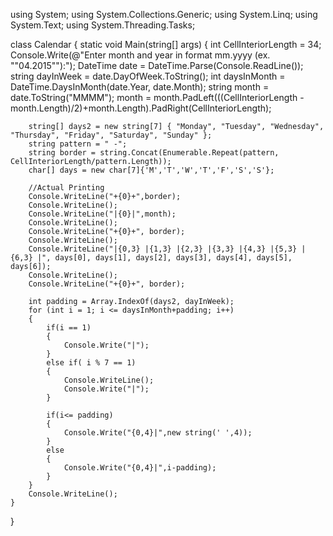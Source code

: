 using System;
using System.Collections.Generic;
using System.Linq;
using System.Text;
using System.Threading.Tasks;


class Calendar
{
    static void Main(string[] args)
    {
        int CellInteriorLength = 34;
        Console.Write(@"Enter month and year in format mm.yyyy (ex. ""04.2015""):");
        DateTime date = DateTime.Parse(Console.ReadLine());
        string dayInWeek = date.DayOfWeek.ToString();
        int daysInMonth = DateTime.DaysInMonth(date.Year, date.Month);
        string month = date.ToString("MMMM");
        month = month.PadLeft(((CellInteriorLength - month.Length)/2)+month.Length).PadRight(CellInteriorLength);

        string[] days2 = new string[7] { "Monday", "Tuesday", "Wednesday", "Thursday", "Friday", "Saturday", "Sunday" };
        string pattern = " -";
        string border = string.Concat(Enumerable.Repeat(pattern, CellInteriorLength/pattern.Length));
        char[] days = new char[7]{'M','T','W','T','F','S','S'};

        //Actual Printing
        Console.WriteLine("+{0}+",border);
        Console.WriteLine();
        Console.WriteLine("|{0}|",month);
        Console.WriteLine();
        Console.WriteLine("+{0}+", border);
        Console.WriteLine();
        Console.WriteLine("|{0,3} |{1,3} |{2,3} |{3,3} |{4,3} |{5,3} |{6,3} |", days[0], days[1], days[2], days[3], days[4], days[5], days[6]);
        Console.WriteLine();
        Console.WriteLine("+{0}+", border);

        int padding = Array.IndexOf(days2, dayInWeek);
        for (int i = 1; i <= daysInMonth+padding; i++)
        {
            if(i == 1)
            {
                Console.Write("|");
            }
            else if( i % 7 == 1)
            {
                Console.WriteLine();
                Console.Write("|");
            }

            if(i<= padding)
            {
                Console.Write("{0,4}|",new string(' ',4));
            }
            else
            {
                Console.Write("{0,4}|",i-padding);
            }
        }
        Console.WriteLine();
    }
}


